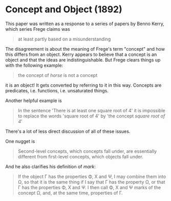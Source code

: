 # Concept and Object (1892)

This paper was written as a response to a series of papers by Benno Kerry, which series Frege claims was

> at least partly based on a misunderstanding

The disagreement is about the meaning of Frege's term "concept" and how this differs from an object. Kerry appears to believe that a concept is an object and that the ideas are indistinguishable. But Frege clears things up with the following example:

> the concept of _horse_ is not a concept

it is an object! It gets converted by referring to it in this way. Concepts are predicates, i.e. functions, i.e. unsaturated things.

Another helpful example is

> In the sentence 'There is at least one square root of 4' it is impossible to replace the words 'square root of 4' by 'the concept _square root of 4_'

There's a lot of less direct discussion of all of these issues.

One nugget is

> Second-level concepts, which concepts fall under, are essentially different from first-level concepts, which objects fall under.

And he also clarifies his definition of _mark_:

> If the object Γ has the properties Φ, X and Ψ, I may combine them into Ω, so that it is the same thing if I say that Γ has the property Ω, or that Γ has the properties Φ, X and Ψ. I then call Φ, X and Ψ marks of the concept Ω, and, at the same time, properties of Γ.
